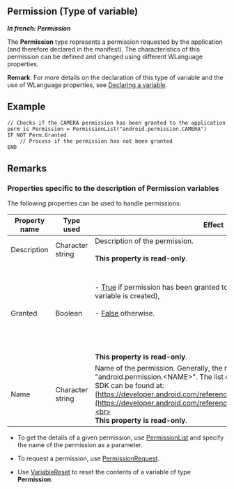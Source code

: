 
## Permission (Type of variable)

***In french: Permission***
				



<a name="XUse"></a>
<a name="Use"></a>
<a name="description"></a>
The **Permission** type represents a permission requested by the application (and therefore declared in the manifest). The characteristics of this permission can be defined and changed using different WLanguage properties. 

**Remark**: For more details on the declaration of this type of variable and the use of WLanguage properties, see [Declaring a variable](../Motscles/1514032.md).
<a name="Example1"></a>
<a name="sample_code"></a>

## Example


```wl
// Checks if the CAMERA permission has been granted to the application
perm is Permission = PermissionList("android.permission.CAMERA")
IF NOT Perm.Granted
	// Process if the permission has not been granted
END
```





<a name="NOTE0"></a>

## Remarks
<a name="NOTE0_1"></a>


### Properties specific to the description of Permission variables
<a name="properties_specific_the_description_docparampagetitleshort_variables_ELTPARAGRAPHE000029"></a>

The following properties can be used to handle permissions:

| Property name | Type used | Effect |
| --- | --- | --- |
| Description | Character string | Description of the permission.<br><br>**This property is read-only**. |
| Granted | Boolean | <br><br>- <u><u><u><u>True</u></u></u></u> if permission has been granted to the application (at the time the variable is created), <br><br>- <u><u><u><u>False</u></u></u></u> otherwise.<br><br><br><br><br>**This property is read-only**. |
| Name | Character string | Name of the permission. Generally, the name has the following format "android.permission.&lt;NAME&gt;". The list of permissions of the Android SDK can be found at: [https://developer.android.com/reference/android/Manifest.permission](https://developer.android.com/reference/android/Manifest.permission).<br><br>**This property is read-only**. |


<a name="NOTE0_2"></a>


- To get the details of a given permission, use [PermissionList](../WDLang3/1410087429.md) and specify the name of the permission as a parameter.

- To request a permission, use [PermissionRequest](../WDLang3/1410087423.md).

- Use [VariableReset](../WDLang1/3013069.md) to reset the contents of a variable of type **Permission**.





